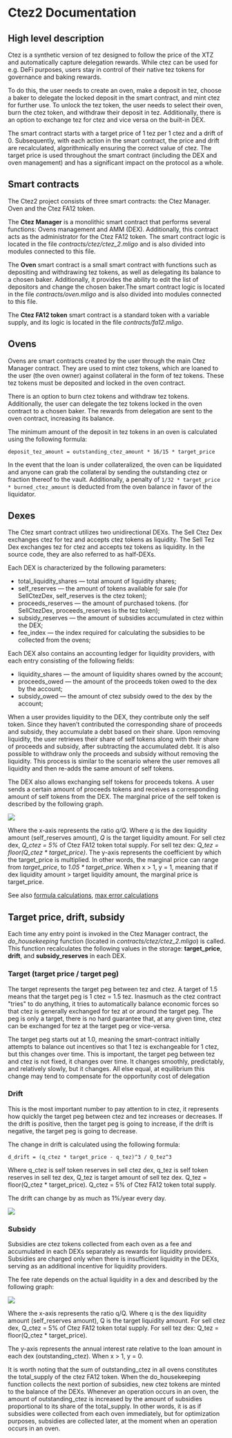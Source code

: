 # Ctez2 Documentation

## High level description
Ctez is a synthetic version of tez designed to follow the price of the XTZ and automatically capture delegation rewards. While ctez can be used for e.g. DeFi purposes, users stay in control of their native tez tokens for governance and baking rewards. 

To do this, the user needs to create an oven, make a deposit in tez, choose a baker to delegate the locked deposit in the smart contract, and mint ctez for further use. To unlock the tez token, the user needs to select their oven, burn the ctez token, and withdraw their deposit in tez. Additionally, there is an option to exchange tez for ctez and vice versa on the built-in DEX.

The smart contract starts with a target price of 1 tez per 1 ctez and a drift of 0. Subsequently, with each action in the smart contract, the price and drift are recalculated, algorithmically ensuring the correct value of ctez. The target price is used throughout the smart contract (including the DEX and oven management) and has a significant impact on the protocol as a whole.


## Smart contracts

The Ctez2 project consists of three smart contracts: the Ctez Manager. Oven and the Ctez FA12 token.

The **Ctez Manager** is a monolithic smart contract that performs several functions: Ovens management and AMM (DEX). Additionally, this contract acts as the administrator for the Ctez FA12 token. The smart contract logic is located in the file *contracts/ctez/ctez_2.mligo* and is also divided into modules connected to this file.

The **Oven** smart contract is a small smart contract with functions such as depositing and withdrawing tez tokens, as well as delegating its balance to a chosen baker. Additionally, it provides the ability to edit the list of depositors and change the chosen baker.The smart contract logic is located in the file *contracts/oven.mligo* and is also divided into modules connected to this file.

The **Ctez FA12 token** smart contract is a standard token with a variable supply, and its logic is located in the file *contracts/fa12.mligo*.

## Ovens
Ovens are smart contracts created by the user through the main Ctez Manager contract. They are used to mint ctez tokens, which are loaned to the user (the oven owner) against collateral in the form of tez tokens. These tez tokens must be deposited and locked in the oven contract.

There is an option to burn ctez tokens and withdraw tez tokens. Additionally, the user can delegate the tez tokens locked in the oven contract to a chosen baker. The rewards from delegation are sent to the oven contract, increasing its balance.

The minimum amount of the deposit in tez tokens in an oven is calculated using the following formula:

`deposit_tez_amount = outstanding_ctez_amount * 16/15 * target_price`

In the event that the loan is under collateralized, the oven can be liquidated and anyone can grab the collateral by sending the outstanding ctez or fraction thereof to the vault. Additionally, a penalty of `1/32 * target_price * burned_ctez_amount` is deducted from the oven balance in favor of the liquidator.

## Dexes
The Ctez smart contract utilizes two unidirectional DEXs. The Sell Ctez Dex exchanges ctez for tez and accepts ctez tokens as liquidity. The Sell Tez Dex exchanges tez for ctez and accepts tez tokens as liquidity. In the source code, they are also referred to as half-DEXs. 

Each DEX is characterized by the following parameters: 

* total_liquidity_shares — total amount of liquidity shares;
* self_reserves — the amount of tokens available for sale (for SellCtezDex, self_reserves is the ctez token);
* proceeds_reserves — the amount of purchased tokens. (for SellCtezDex, proceeds_reserves is the tez token);
* subsidy_reserves — the amount of subsidies accumulated in ctez within the DEX;
* fee_index — the index required for calculating the subsidies to be collected from the ovens;

Each DEX also contains an accounting ledger for liquidity providers, with each entry consisting of the following fields:

* liquidity_shares — the amount of liquidity shares owned by the account;
* proceeds_owed — the amount of the proceeds token owed to the dex by the account;
* subsidy_owed — the amount of ctez subsidy owed to the dex by the account;

When a user provides liquidity to the DEX, they contribute only the self token. Since they haven’t contributed the corresponding share of proceeds and subsidy, they accumulate a debt based on their share. Upon removing liquidity, the user retrieves their share of self tokens along with their share of proceeds and subsidy, after subtracting the accumulated debt. It is also possible to withdraw only the proceeds and subsidy without removing the liquidity. This process is similar to the scenario where the user removes all liquidity and then re-adds the same amount of self tokens.

The DEX also allows exchanging self tokens for proceeds tokens. A user sends a certain amount of proceeds tokens and receives a corresponding amount of self tokens from the DEX. The marginal price of the self token is described by the following graph.

![](docs/marginal_price.png)

Where the x-axis represents the ratio *q/Q*. Where *q* is the dex liquidity amount (self_reserves amount), *Q* is the target liquidity amount. For sell ctez dex, *Q_ctez = 5%* of Ctez FA12 token total supply. For sell tez dex: *Q_tez = floor(Q_ctez * target_price)*.
The y-axis represents the coefficient by which the target_price is multiplied. In other words, the marginal price can range from *target_price*, to *1.05 * target_price*. When x > 1, y = 1, meaning that if dex liquidity amount > target liquidity amount, the marginal price is target_price.

See also [formula calculations](https://www.wolframcloud.com/obj/ffee73c9-aebd-44cc-9c84-5d73ac7a9096), [max error calculations](docs/marginal_price_error_calc.py)

## Target price, drift, subsidy
Each time any entry point is invoked in the Ctez Manager contract, the *do_housekeeping* function (located in *contracts/ctez/ctez_2.mligo*) is called. This function recalculates the following values in the storage: **target_price**, **drift**, and **subsidy_reserves** in each DEX.

### Target (target price / target peg)
The target represents the target peg between tez and ctez. A target of 1.5 means that the target peg is 1 ctez = 1.5 tez. Inasmuch as the ctez contract "tries" to do anything, it tries to automatically balance economic forces so that ctez is generally exchanged for tez at or around the target peg. The peg is only a target, there is no hard guarantee that, at any given time, ctez can be exchanged for tez at the target peg or vice-versa.

The target peg starts out at 1.0, meaning the smart-contract initially attempts to balance out incentives so that 1 tez is exchangeable for 1 ctez, but this changes over time. This is important, the target peg between tez and ctez is not fixed, it changes over time. It changes smoothly, predictably, and relatively slowly, but it changes. All else equal, at equilibrium this change may tend to compensate for the opportunity cost of delegation

### Drift
This is the most important number to pay attention to in ctez, it represents how quickly the target peg between ctez and tez increases or decreases. If the drift is positive, then the target peg is going to increase, if the drift is negative, the target peg is going to decrease.

The change in drift is calculated using the following formula:

`d_drift = (q_ctez * target_price - q_tez)^3 / Q_tez^3`

Where q_ctez is self token reserves in sell ctez dex, q_tez is self token reserves in sell tez dex, Q_tez is target amount of sell tez dex. Q_tez = floor(Q_ctez * target_price).  Q_ctez = 5% of Ctez FA12 token total supply.

The drift can change by as much as 1%/year every day.

![](docs/drift.png)

### Subsidy
Subsidies are ctez tokens collected from each oven as a fee and accumulated in each DEXs separately as rewards for liquidity providers. Subsidies are charged only when there is insufficient liquidity in the DEXs, serving as an additional incentive for liquidity providers.

The fee rate depends on the actual liquidity in a dex and described by the following graph:

![](docs/subsidy.png)

Where the x-axis represents the ratio q/Q. Where q is the dex liquidity amount (self_reserves amount), Q is the target liquidity amount. For sell ctez dex, Q_ctez = 5% of Ctez FA12 token total supply. For sell tez dex: Q_tez = floor(Q_ctez * target_price).

The y-axis represents the annual interest rate relative to the loan amount in each dex (outstanding_ctez). When x > 1, y = 0.

It is worth noting that the sum of outstanding_ctez in all ovens constitutes the total_supply of the ctez FA12 token. When the do_housekeeping function collects the next portion of subsidies, new ctez tokens are minted to the balance of the DEXs. Whenever an operation occurs in an oven, the amount of outstanding_ctez is increased by the amount of subsidies proportional to its share of the total_supply. In other words, it is as if subsidies were collected from each oven immediately, but for optimization purposes, subsidies are collected later, at the moment when an operation occurs in an oven.
